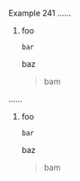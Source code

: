 Example 241
......

1.  foo

    ```
    bar
    ```

    baz

    > bam

......

<ol>
<li>
<p>foo</p>
<pre><code>bar
</code></pre>
<p>baz</p>
<blockquote>
<p>bam</p>
</blockquote>
</li>
</ol>
